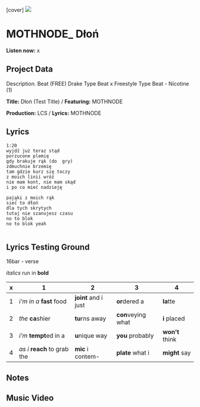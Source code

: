 [cover] ![](57175019_319474918741616_8502199518755923887_n.jpg)

# MOTHNODE_ Dłoń

**Listen now:** x

## Project Data

Description.
Beat (FREE) Drake Type Beat x Freestyle Type Beat - Nicotine (1)

**Title:** Dłoń (Test Title) / **Featuring:** MOTHNODE

**Production:** LCS / **Lyrics:** MOTHNODE

## Lyrics

```
1:20
wyjdź już teraz stąd
porzucone plemię
gdy brakuje rąk (do  gry)
zdmuchnie brzemię
tam gdzie kurz się toczy
z moich linii wróż
nie mam kont, nie mam skąd
i po co mieć nadzieję

pająki z moich rąk
sieć to dłoń
dla tych skrytych
tutaj nie szanujesz czasu
no to blok
no to blok yeah


```

## Lyrics Testing Ground

16bar - verse

*italics* run in
**bold**

| x | 1 | 2 | 3 | 4 |
|---|---|---|---|---|
| 1 | *i'm in a* **fast** food | **joint** and i just  | **or**dered a  | **la**tte  |
| 2 | *the* **ca**shier | **tu**rns away  |  **con**veying what |  **i** placed |
| 3 | *i'm* **tempt**ed in a | **u**nique way  |  **you** probably |  **won't** think |
| 4 | *as i* **reach** to grab the |  **mic** i contem-  | **plate** what i | **might** say |

## Notes

## Music Video

